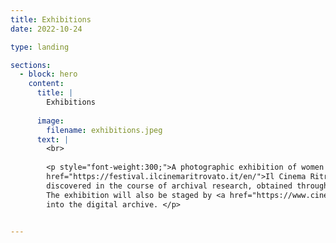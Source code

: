 ```yaml
---
title: Exhibitions
date: 2022-10-24

type: landing

sections:
  - block: hero
    content:
      title: |
        Exhibitions
        
      image:
        filename: exhibitions.jpeg
      text: |
        <br>
        
        <p style="font-weight:300;">A photographic exhibition of women of the film industry over the period 1940s – 1980s will be held at <a 
        href="https://festival.ilcinemaritrovato.it/en/">Il Cinema Ritrovato</a> Festival in Bologna. The material will consist of images 
        discovered in the course of archival research, obtained through  institutional collaboration and borrowed from interviewees.
        The exhibition will also be staged by <a href="https://www.cinemaitaliauk.co.uk/">CinemaItalia UK</a> in London and then integrated 
        into the digital archive. </p>
 

--- 
```





